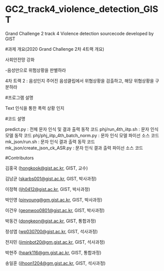 # GC2_track4_violence_detection_GIST

Grand Challenge 2 track 4 Violence detection sourcecode developed by GIST

#과제 개요(2020 Grand Challenge 2차 4트랙 개요)

사회안전망 강화

-음성만으로 위험상황을 판별하라

4차 트랙 2 : 음성인지 주어진 음성클립에서 위협상황을 검출하고, 해당 위협상황을 구분하라

#프로그램 설명

Text 인식을 통한 폭력 상황 인지

#코드 설명

predict.py                      :  전체 문자 인식 및 결과 출력 동작 코드
phj/run_4th_iitp.sh             :  문자 인식 모델 동작 코드
phj/phj_iitp_4th_batch_norm.py  :  문자 인식 모델 파이선 소스 코드
mk_json/run.sh                  :  문자 인식 결과 출력 동작 코드
mk_json/create_json_ck_ASR.py   :  문자 인식 결과 출력 파이선 소스 코드

#Contributors

김홍국 (hongkook@gist.ac.kr, GIST, 교수)

김남균 (skarbs001@gist.ac.kr, GIST, 박사과정)

이정혁 (ljh0412@gist.ac.kr, GIST, 박사과정)

박인영 (pinyoung@gm.gist.ac.kr, GIST, 박사과정)

이건우 (geonwoo0801@gist.ac.kr, GIST, 박사과정)

박동건 (dongkeon@gist.ac.kr, GIST, 통합과정)

정성엽 (wp030700@gist.ac.kr, GIST, 석사과정)

전지민 (jiminbot20@gm.gist.ac.kr, GIST, 석사과정)

박현주 (hpark116@gm.gist.ac.kr, GIST, 통합과정)

송일훈 (ilhoon1204@gm.gist.ac.kr, GIST, 석사과정)
